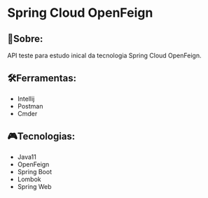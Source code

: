 # Spring Cloud OpenFeign


   ## 📰Sobre:
   API teste para estudo inical da tecnologia Spring Cloud OpenFeign.
   
   ## 🛠Ferramentas:
   - Intellij
   - Postman
   - Cmder
   
   ## 🎮Tecnologias:
  - Java11
  - OpenFeign
  - Spring Boot
  - Lombok
  - Spring Web
  
   
